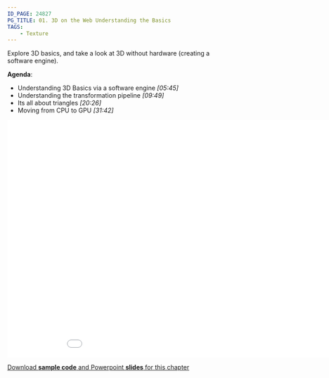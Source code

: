 ```yaml
---
ID_PAGE: 24827
PG_TITLE: 01. 3D on the Web Understanding the Basics
TAGS:
    - Texture
---
```

Explore 3D basics, and take a look at 3D without hardware (creating a software engine).

**Agenda**:

* Understanding 3D Basics via a software engine *[05:45]*
* Understanding the transformation pipeline *[09:49]*
* Its all about triangles *[20:26]*
* Moving from CPU to GPU *[31:42]*

<iframe src="//channel9.msdn.com/Series/Introduction-to-WebGL-3D-with-HTML5-and-Babylonjs/01/player" width="960" height="540" allowFullScreen frameBorder="0"></iframe>

[Download **sample code** and Powerpoint **slides** for this chapter](https://github.com/deltakosh/MVA3DHTML5GameDev/tree/master/Chapter%201)